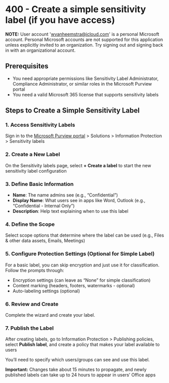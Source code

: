 # 400 - Create a simple sensitivity label (if you have access)

**NOTE:** User account 'wvanheemstra@icloud.com' is a personal Microsoft account. Personal Microsoft accounts are not supported for this application unless explicitly invited to an organization. Try signing out and signing back in with an organizational account.

## Prerequisites

- You need appropriate permissions like Sensitivity Label Administrator, Compliance Administrator, or similar roles in the Microsoft Purview portal
- You need a valid Microsoft 365 license that supports sensitivity labels

## Steps to Create a Simple Sensitivity Label 

### 1. Access Sensitivity Labels

Sign in to the [Microsoft Purview portal](https://perview.microsoft.com) > Solutions > Information Protection > Sensitivity labels

### 2. Create a New Label

On the Sensitivity labels page, select **+ Create a label** to start the new sensitivity label configuration 

### 3. Define Basic Information

- **Name**: The name admins see (e.g., “Confidential”)
- **Display Name**: What users see in apps like Word, Outlook (e.g., “Confidential - Internal Only”)
- **Description**: Help text explaining when to use this label

### 4. Define the Scope

Select scope options that determine where the label can be used (e.g., Files & other data assets, Emails, Meetings) 

### 5. Configure Protection Settings (Optional for Simple Label)

For a basic label, you can skip encryption and just use it for classification. Follow the prompts through:

- Encryption settings (can leave as “None” for simple classification)
- Content marking (headers, footers, watermarks - optional)
- Auto-labeling settings (optional)

### 6. Review and Create

Complete the wizard and create your label.

### 7. Publish the Label

After creating labels, go to Information Protection > Publishing policies, select **Publish label**, and create a policy that makes your label available to users 

You’ll need to specify which users/groups can see and use this label.

**Important:** Changes take about 15 minutes to propagate, and newly published labels can take up to 24 hours to appear in users’ Office apps 

